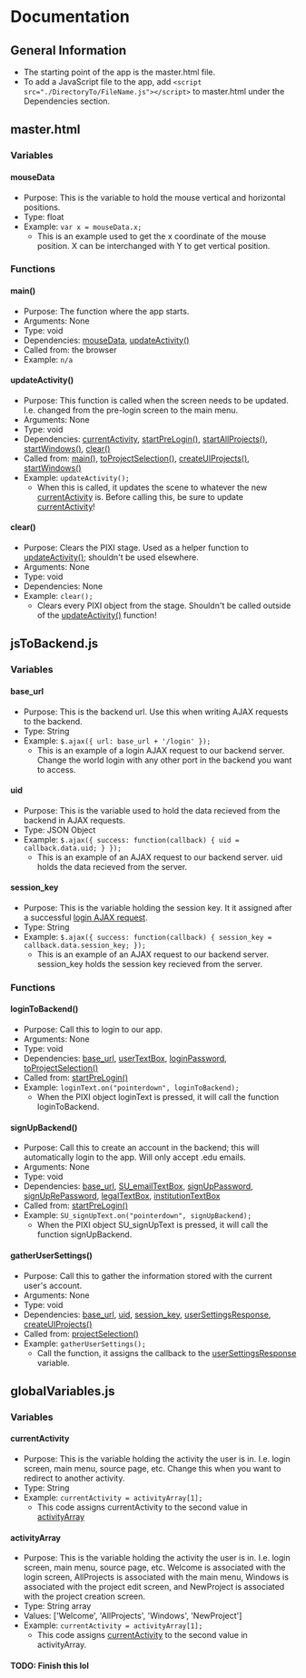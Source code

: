 # Documentation

## General Information

- The starting point of the app is the master.html file.
- To add a JavaScript file to the app, add `<script src="./DirectoryTo/FileName.js"></script>` to master.html under the Dependencies section.

## master.html

### Variables

#### mouseData
- Purpose: This is the variable to hold the mouse vertical and horizontal positions.
- Type: float
- Example: `var x = mouseData.x;` 
    - This is an example used to get the x coordinate of the mouse position. X can be interchanged with Y to get vertical position.

### Functions

#### main()
- Purpose: The function where the app starts.
- Arguments: None
- Type: void
- Dependencies: [mouseData](./documentation.md#mouseData), [updateActivity()](./documentation.md#updateActivity())
- Called from: the browser
- Example: `n/a`

#### updateActivity()
- Purpose: This function is called when the screen needs to be updated. I.e. changed from the pre-login screen to the main menu.
- Arguments: None
- Type: void
- Dependencies: [currentActivity](./documentation.md#currentActivity), [startPreLogin()](./PreLoginScreen/documentation.md#startPreLogin()), [startAllProjects()](./AllProjects/documentation.md#startAllProjects()), [startWindows()](./windows/documentation.md#startWindows()), [clear()](./documentation.md#clear())
- Called from: [main()](./documentation.md#main()), [toProjectSelection()](./PreLoginScreen/documentation.md#toProjectSelection()), [createUIProjects()](./AllProjects/documentation.md#createUIProjects()), [startWindows()](./Windows/documentation.md#startWindows())
- Example: `updateActivity();`
    - When this is called, it updates the scene to whatever the new [currentActivity](./documentation.md#currentActivity) is. Before calling this, be sure to update [currentActivity](./documentation.md#currentActivity)! 

#### clear()
- Purpose: Clears the PIXI stage. Used as a helper function to [updateActivity()](./documentation.md#updateActivity()); shouldn't be used elsewhere.
- Arguments: None
- Type: void
- Dependencies: None
- Example: `clear();`
    - Clears every PIXI object from the stage. Shouldn't be called outside of the [updateActivity()](./documentation.md#updateActivity()) function!

## jsToBackend.js

### Variables

#### base_url
- Purpose: This is the backend url. Use this when writing AJAX requests to the backend.
- Type: String
- Example: `$.ajax({ url: base_url + '/login' });` 
    - This is an example of a login AJAX request to our backend server. Change the world login with any other port in the backend you want to access.

#### uid
- Purpose: This is the variable used to hold the data recieved from the backend in AJAX requests.
- Type: JSON Object
- Example: `$.ajax({ success: function(callback) { uid = callback.data.uid; } });` 
    - This is an example of an AJAX request to our backend server. uid holds the data recieved from the server.

#### session_key
- Purpose: This is the variable holding the session key. It it assigned after a successful [login AJAX request](./documentation.md#loginToBackend).
- Type: String
- Example: `$.ajax({ success: function(callback) { session_key = callback.data.session_key; });` 
    - This is an example of an AJAX request to our backend server. session_key holds the session key recieved from the server.

### Functions

#### loginToBackend()
- Purpose: Call this to login to our app.
- Arguments: None
- Type: void
- Dependencies: [base_url](./documentation.md#base_url), [userTextBox](./PreLoginScreen/documentation.md#userTextBox), [loginPassword](./PreLoginScreen/documentation.md#loginPassword), [toProjectSelection()](./PreLoginScreen/documentation.md#toProjectSelection())
- Called from: [startPreLogin()](./PreLoginScreen/documentation.md#startPreLogin())
- Example: `loginText.on("pointerdown", loginToBackend);`
    - When the PIXI object loginText is pressed, it will call the function loginToBackend.

#### signUpBackend()
- Purpose: Call this to create an account in the backend; this will automatically login to the app. Will only accept .edu emails.
- Arguments: None
- Type: void
- Dependencies: [base_url](./documentation.md#base_url), [SU_emailTextBox](./PreLoginScreen/documentation.md#SU_emailTextBox), [signUpPassword](./PreLoginScreen/documentation.md#signUpPassword), [signUpRePassword](./PreLoginScreen/documentation.md#signUpRePassword), [legalTextBox](./PreLoginScreen/documentation.md#legalTextBox), [institutionTextBox](./PreLoginScreen/documentation.md#institutionTextBox)
- Called from: [startPreLogin()](./PreLoginScreen/documentation.md#startPreLogin())
- Example: `SU_signUpText.on("pointerdown", signUpBackend);`
    - When the PIXI object SU_signUpText is pressed, it will call the function signUpBackend.

#### gatherUserSettings()
- Purpose: Call this to gather the information stored with the current user's account.
- Arguments: None
- Type: void
- Dependencies: [base_url](./documentation.md#base_url), [uid](./documentation.md#uid), [session_key](./documentation.md#session_key), [userSettingsResponse](./PreLoginScreen/documentation.md#userSettingsResponse), [createUIProjects()](./PreLoginScreen/documentation.md#createUIProjects())
- Called from: [projectSelection()](./AllProjects/documentation.md#projectSelection())
- Example: `gatherUserSettings();`
    - Call the function, it assigns the callback to the [userSettingsResponse](./PreLoginScreen/documentation.md#userSettingsResponse) variable.

## globalVariables.js

### Variables

#### currentActivity
- Purpose: This is the variable holding the activity the user is in. I.e. login screen, main menu, source page, etc. Change this when you want to redirect to another activity.
- Type: String
- Example: `currentActivity = activityArray[1];` 
    - This code assigns currentActivity to the second value in [activityArray](./documentation.md#activityArray)

#### activityArray
- Purpose: This is the variable holding the activity the user is in. I.e. login screen, main menu, source page, etc. Welcome is associated with the login screen, AllProjects is associated with the main menu, Windows is associated with the project edit screen, and NewProject is associated with the project creation screen.
- Type: String array
- Values: ['Welcome', 'AllProjects', 'Windows', 'NewProject']
- Example: `currentActivity = activityArray[1];` 
    - This code assigns [currentActivity](./documentation.md#currentActivity) to the second value in activityArray.

#### TODO: Finish this lol